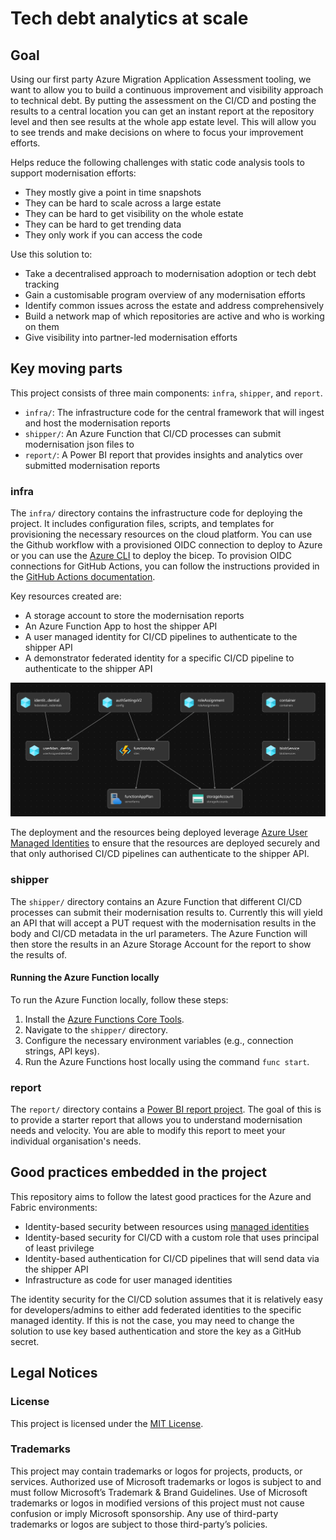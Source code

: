 # Tech debt analytics at scale

## Goal

Using our first party Azure Migration Application Assessment tooling, we want to allow you to build a continuous improvement and visibility approach to technical debt. By putting the assessment on the CI/CD and posting the results to a central location you can get an instant report at the repository level and then see results at the whole app estate level. This will allow you to see trends and make decisions on where to focus your improvement efforts.

Helps reduce the following challenges with static code analysis tools to support modernisation efforts:

- They mostly give a point in time snapshots
- They can be hard to scale across a large estate
- They can be hard to get visibility on the whole estate
- They can be hard to get trending data
- They only work if you can access the code

Use this solution to:

- Take a decentralised approach to modernisation adoption or tech debt tracking
- Gain a customisable program overview of any modernisation efforts
- Identify common issues across the estate and address comprehensively
- Build a network map of which repositories are active and who is working on them
- Give visibility into partner-led modernisation efforts

## Key moving parts

This project consists of three main components: `infra`, `shipper`, and `report`.

- `infra/`: The infrastructure code for the central framework that will ingest and host the modernisation reports
- `shipper/`: An Azure Function that CI/CD processes can submit modernisation json files to
- `report/`: A Power BI report that provides insights and analytics over submitted modernisation reports

### infra

The `infra/` directory contains the infrastructure code for deploying the project. It includes configuration files, scripts, and templates for provisioning the necessary resources on the cloud platform. You can use the Github workflow with a provisioned OIDC connection to deploy to Azure or you can use the [Azure CLI](https://docs.microsoft.com/en-us/cli/azure/?view=azure-cli-latest) to deploy the bicep. To provision OIDC connections for GitHub Actions, you can follow the instructions provided in the [GitHub Actions documentation](https://learn.microsoft.com/en-us/azure/developer/github/connect-from-azure?tabs=azure-portal%2Cwindows).

Key resources created are:

- A storage account to store the modernisation reports
- An Azure Function App to host the shipper API
- A user managed identity for CI/CD pipelines to authenticate to the shipper API
- A demonstrator federated identity for a specific CI/CD pipeline to authenticate to the shipper API

![The resources created](infra/bicep-visualiser.png)

The deployment and the resources being deployed leverage [Azure User Managed Identities](https://learn.microsoft.com/en-us/azure/active-directory/managed-identities-azure-resources/overview) to ensure that the resources are deployed securely and that only authorised CI/CD pipelines can authenticate to the shipper API.

### shipper

The `shipper/` directory contains an Azure Function that different CI/CD processes can submit their modernisation results to. Currently this will yield an API that will accept a PUT request with the modernisation results in the body and CI/CD metadata in the url parameters. The Azure Function will then store the results in an Azure Storage Account for the report to show the results of.

#### Running the Azure Function locally

To run the Azure Function locally, follow these steps:

1. Install the [Azure Functions Core Tools](https://learn.microsoft.com/en-us/azure/azure-functions/functions-run-local?tabs=windows%2Cisolated-process%2Cnode-v4%2Cpython-v2%2Chttp-trigger%2Ccontainer-apps&pivots=programming-language-csharp).
2. Navigate to the `shipper/` directory.
3. Configure the necessary environment variables (e.g., connection strings, API keys).
4. Run the Azure Functions host locally using the command `func start`.

### report

The `report/` directory contains a [Power BI report project](https://learn.microsoft.com/en-us/power-bi/developer/projects/projects-overview). The goal of this is to provide a starter report that allows you to understand modernisation needs and velocity. You are able to modify this report to meet your individual organisation's needs.

## Good practices embedded in the project

This repository aims to follow the latest good practices for the Azure and Fabric environments:

- Identity-based security between resources using [managed identities](https://learn.microsoft.com/en-us/azure/active-directory/managed-identities-azure-resources/overview)
- Identity-based security for CI/CD with a custom role that uses principal of least privilege
- Identity-based authentication for CI/CD pipelines that will send data via the shipper API
- Infrastructure as code for user managed identities

The identity security for the CI/CD solution assumes that it is relatively easy for developers/admins to either add federated identities to the specific managed identity. If this is not the case, you may need to change the solution to use key based authentication and store the key as a GitHub secret.

## Legal Notices

### License

This project is licensed under the [MIT License](./LICENSE).

### Trademarks

This project may contain trademarks or logos for projects, products, or services. Authorized use of Microsoft trademarks or logos is subject to and must follow Microsoft’s Trademark & Brand Guidelines. Use of Microsoft trademarks or logos in modified versions of this project must not cause confusion or imply Microsoft sponsorship. Any use of third-party trademarks or logos are subject to those third-party’s policies.